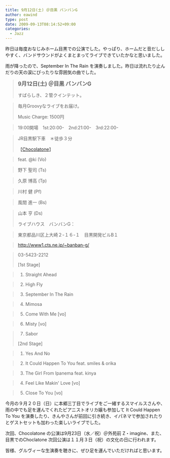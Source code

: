```yaml
---
title: 9月12日(土) ＠目黒 バンバンG
author: eawind
type: post
date: 2009-09-13T08:14:52+09:00
categories:
  - Jazz
---
```

昨日は毎度おなじみホーム目黒での公演でした。やっぱり、ホームだと音だししやすく、バンドサウンドがよくまとまってライブできていたかなと思いました。

雨が降ったので、September In The Rain を演奏しました。昨日は流れたり止んだりの天の涙にぴったりな雰囲気の曲でした。

> <big><strong>9月12日(土) ＠目黒 バンバンG</strong></big>
>
> すばらしき、２管クインテット。

> 毎月Groovyなライブをお届け。
>
> Music Charge: 1500円

> 19:00開場　1st:20:00-　2nd:21:00-　3rd:22:00-

> JR目黒駅下車　＊徒歩３分
>
> 【[Chocolatone][1]】

> feat. @ki (Vo)

> 野下 聖司 (Ts)

> 久原 博高 (Tp)

> 川村 健 (Pf)

> 風間 進一 (Bs)

> 山本 亨 (Ds)
>
> ライブハウス　バンバンG：

> 東京都品川区上大崎２-１６-１　目黒開発ビルB１

> http://www1.cts.ne.jp/~banban-g/

> 03-5423-2212
>
> [1st Stage]

> 1. Straight Ahead

> 2. High Fly

> 3. September In The Rain

> 4. Mimosa

> 5. Come With Me [vo]

> 6. Misty [vo]

> 7. Sabor
>
> [2nd Stage]

> 1. Yes And No

> 2. It Could Happen To You feat. smiles & orika

> 3. The Girl From Ipanema feat. kinya

> 4. Feel Like Makin' Love [vo]

> 5. Close To You [vo]

今月の９月２０日（日）に本郷三丁目でライブをご一緒するスマイルスさんや、雨の中でも足を運んでくれたピアニストオリカ嬢も参加して It Could Happen To You を演奏したり、きんやさんが前回に引き続き、イパネマで参加されたりとゲストセットも加わった楽しいライブでした。

次回、Chocolatone の公演は9月23日（水／祝）＠外苑前 Z・imagine、また、目黒でのChoclatone 次回公演は１１月３日（祝）の文化の日に行われます。

皆様、グルヴィーな生演奏を聴きに、ぜひ足を運んでいただければと思います。

 [1]: http://www.eawind.net/?page_id=930
